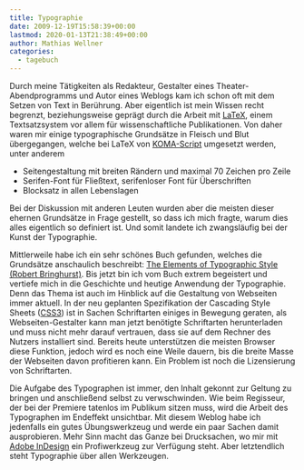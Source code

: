 ```yaml
---
title: Typographie
date: 2009-12-19T15:58:39+00:00
lastmod: 2020-01-13T21:38:49+00:00
author: Mathias Wellner
categories:
  - tagebuch
---
```

Durch meine Tätigkeiten als Redakteur, Gestalter eines Theater-Abendprogramms und Autor eines Weblogs kam ich schon oft mit dem Setzen von Text in Berührung. Aber eigentlich ist mein Wissen recht begrenzt, beziehungsweise geprägt durch die Arbeit mit [LaTeX](http://en.wikipedia.org/wiki/LaTeX), einem Textsatzsystem vor allem für wissenschaftliche Publikationen. Von daher waren mir einige typographische Grundsätze in Fleisch und Blut übergegangen, welche bei LaTeX von [KOMA-Script](http://www.ctan.org/tex-archive/macros/latex/contrib/koma-script/) umgesetzt werden, unter anderem

  * Seitengestaltung mit breiten Rändern und maximal 70 Zeichen pro Zeile
  * Serifen-Font für Fließtext, serifenloser Font für Überschriften
  * Blocksatz in allen Lebenslagen

Bei der Diskussion mit anderen Leuten wurden aber die meisten dieser ehernen Grundsätze in Frage gestellt, so dass ich mich fragte, warum dies alles eigentlich so definiert ist. Und somit landete ich zwangsläufig bei der Kunst der Typographie. 

Mittlerweile habe ich ein sehr schönes Buch gefunden, welches die Grundsätze anschaulich beschreibt: [The Elements of Typographic Style (Robert Bringhurst)](http://en.wikipedia.org/wiki/The_Elements_of_Typographic_Style). Bis jetzt bin ich vom Buch extrem begeistert und vertiefe mich in die Geschichte und heutige Anwendung der Typographie. Denn das Thema ist auch im Hinblick auf die Gestaltung von Webseiten immer aktuell. In der neu geplanten Spezifikation der Cascading Style Sheets ([CSS3](http://www.w3.org/TR/css3-roadmap/)) ist in Sachen Schriftarten einiges in Bewegung geraten, als Webseiten-Gestalter kann man jetzt benötigte Schriftarten herunterladen und muss nicht mehr darauf vertrauen, dass sie auf dem Rechner des Nutzers installiert sind. Bereits heute unterstützen die meisten Browser diese Funktion, jedoch wird es noch eine Weile dauern, bis die breite Masse der Webseiten davon profitieren kann. Ein Problem ist noch die Lizensierung von Schriftarten. 

Die Aufgabe des Typographen ist immer, den Inhalt gekonnt zur Geltung zu bringen und anschließend selbst zu verwschwinden. Wie beim Regisseur, der bei der Premiere tatenlos im Publikum sitzen muss, wird die Arbeit des Typographen im Endeffekt unsichtbar. Mit diesem Weblog habe ich jedenfalls ein gutes Übungswerkzeug und werde ein paar Sachen damit ausprobieren. Mehr Sinn macht das Ganze bei Drucksachen, wo mir mit [Adobe InDesign](http://en.wikipedia.org/wiki/Adobe_InDesign) ein Profiwerkzeug zur Verfügung steht. Aber letztendlich steht Typographie über allen Werkzeugen.